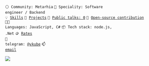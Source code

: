 <code>⚪ Community: Metarhia</code>
<code>👷 Speciality: Software engineer / Backend</code><br>
<code>💡 [Skills](SKILLS.md)</code>
<code>🧻 [Projects](PROJECTS.md)</code>
<code>📢 [Public talks: 0](TALKS.md)</code>
<code>👀 [Open-source contribution](CONTRIBUTION.md)</code><br>
<code>🧑‍💻 Languages: JavaScript, C#</code>
<code>📦 Tech stack: node.js, .Net</code>
<code>🪙 [Rates](RATES.md)</code><br>
<code>💬 telegram: [@vkube](https://telegram.me/vkube)</code>
<code>📫 [email](mailto:hi.drozdov@gmail.com)</code><br>

<img src="https://www.codewars.com/users/vkube/badges/small"/>
